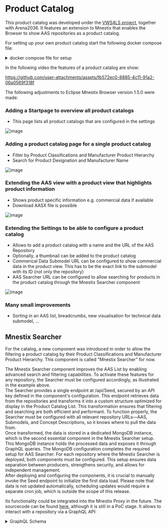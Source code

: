 # Product Catalog
This product catalog was developed under the [VWS4LS project](https://arena2036.de/en/vws4ls/ueberblick/), together with Arena2036.
It features an extension to Mnestix that enables the Browser to show AAS repositories as a product catalog.

For setting up your own product catalog start the following docker compose file:
<details>
<summary>docker compose file for setup</summary>
  
```yaml
networks:
  mnestix-vws4ls:
    driver: bridge
    name: mnestix-vws4ls

volumes:
  mnestix-database:
  mongo-data:
  mongodb_data:

services:
  mnestix-browser-vws4ls:
    container_name: mnestix-browser-vws4ls
    image: mnestix/mnestix-browser:1.5.0-product-catalog
    restart: always
    environment:
      DISCOVERY_API_URL: 'http://mnestix-api-vws4ls:5064/discovery'
      AAS_REPO_API_URL: 'http://mnestix-api-vws4ls:5064/repo'
      SUBMODEL_REPO_API_URL: 'http://mnestix-api-vws4ls:5064/repo'
      CONCEPT_DESCRIPTION_REPO_API_URL: 'http://mnestix-api-vws4ls:5064/repo'
      MNESTIX_BACKEND_API_URL: 'http://mnestix-api-vws4ls:5064'
      MNESTIX_BACKEND_API_KEY: ${MNESTIX_BACKEND_API_KEY:-verySecureApiKey4ls}
      AAS_LIST_FEATURE_FLAG: "true"
      PRODUCT_VIEW_FEATURE_FLAG: "true"
      AUTHENTICATION_FEATURE_FLAG: "false"         
      NEXTAUTH_SECRET: ${NEXTAUTH_SECRET:-verySecureNextAuthSecret}
      IMPRINT_URL: ""
      DATA_PRIVACY_URL: ""
    depends_on:
      aas-environment-vws4ls:
        condition: service_healthy # only after the healthcheck in aas is successful, the mnestix container is being created
    networks:
      - mnestix-vws4ls
    volumes:
      - mnestix-database:/app/prisma/database


  mnestix-api-vws4ls:
    image: mnestix/mnestix-api:1.3.3
    container_name: mnestix-api-vws4ls
    restart: always
    environment:
      # API key authorization
      CustomerEndpointsSecurity__ApiKey: ${MNESTIX_BACKEND_API_KEY:-verySecureApiKey4ls}
      # Connection to Repository Service:
      ReverseProxy__Clusters__aasRepoCluster__Destinations__destination1__Address: 'http://aas-environment-vws4ls:8081/'
      ReverseProxy__Clusters__submodelRepoCluster__Destinations__destination1__Address: 'http://aas-environment-vws4ls:8081/'
      ReverseProxy__Clusters__discoveryCluster__Destinations__destination1__Address: 'http://aas-discovery-vws4ls:8081/'
      # Features Configuration
      Features__AasRegistryMiddleware: "true"
      Features__UseMongoDbBasedAasIdStorage: "true"
      Features__AllowRetrievingAllShellsAndSubmodels: "true"
      # InfluxDB Configuration
      # URL to specify the host and port where InfluxDB is running:
      ReverseProxy__Clusters__influxCluster__Destinations__destination1__Address: 'http://example/'
      # Token:
      ReverseProxy__Routes__InfluxRoute__Transforms__1__Set: 'Token '
      # MongoDB Configuration
      BasyxDbConnectionConfiguration__MongoConnectionString: 'mongodb://mongoAdmin:mongoPassword@mongodb-vws4ls:27017/?authSource=admin'
      BasyxDbConnectionConfiguration__DatabaseName: basyxdb
      BasyxDbConnectionConfiguration__AasCollectionName: 'aas-repo'
      # ASP.NET Core URLs
      ASPNETCORE_URLS: 'http://+:5064'
    depends_on:
      aas-environment-vws4ls:
        condition: service_healthy # only after the healthcheck in aas is successful, the mnestix container is being created
    logging:
      driver: 'json-file'
      options:
        max-file: '5'
        max-size: '100m'
    networks:
      - mnestix-vws4ls

  mongodb-vws4ls:
    image: mongo:5
    container_name: mongodb-vws4ls
    profiles: [ "", "basyx", "tests" ]
    restart: always
    environment:
      MONGO_INITDB_ROOT_USERNAME: mongoAdmin
      MONGO_INITDB_ROOT_PASSWORD: mongoPassword
    # Set health checks to wait until mongo has started
    volumes:
      - mongo-data:/data/db
    healthcheck:
      test: echo "db.runCommand("ping").ok" | mongosh mongodb-vws4ls:27017/test --quiet
      interval: 3s
      timeout: 3s
      retries: 5
    logging:
      driver: 'json-file'
      options:
        max-file: '5'
        max-size: '100m'
    networks:
      - mnestix-vws4ls

  aas-environment-vws4ls:
    image: eclipsebasyx/aas-environment:2.0.0-milestone-05.1
    container_name: aas-environment-vws4ls
    profiles: [ "", "basyx", "tests" ]
    restart: always
    depends_on:
      - mongodb-vws4ls
    environment:
      # MongoDb configuration for Basyx Repository
      BASYX__BACKEND: MongoDB
      SPRING__DATA__MONGODB__HOST: mongodb-vws4ls
      SPRING__DATA__MONGODB__DATABASE: basyxdb
      SPRING__DATA__MONGODB__authentication-database: admin
      SPRING__DATA__MONGODB__USERNAME: mongoAdmin
      SPRING__DATA__MONGODB__PASSWORD: mongoPassword
      SPRING_SERVLET_MULTIPART_MAX_FILE_SIZE: 100000KB
      SPRING_SERVLET_MULTIPART_MAX_REQUEST_SIZE: 100000KB
      # Allow mnestix frontend and backend to call basyx
      BASYX_CORS_ALLOWED-ORIGINS: '*'
      BASYX_CORS_ALLOWED-METHODS: GET,POST,PATCH,DELETE,PUT,OPTIONS,HEAD
    healthcheck: # check the endpoint for a valid response (service ready)
      test: curl -f http://localhost:8081/actuator/health
      interval: 30s
      timeout: 10s
      retries: 6
    logging:
      driver: 'json-file'
      options:
        max-file: '5'
        max-size: '100m'
    networks:
      - mnestix-vws4ls

  aas-discovery-vws4ls:
    image: eclipsebasyx/aas-discovery:2.0.0-milestone-05.1
    container_name: aas-discovery-vws4ls
    profiles: [ "", "basyx", "tests" ]
    restart: always
    depends_on:
      - mongodb-vws4ls
    environment:
      BASYX__BACKEND: MongoDB
      SPRING__DATA__MONGODB__HOST: mongodb-vws4ls
      SPRING__DATA__MONGODB__DATABASE: basyxdb
      SPRING__DATA__MONGODB__authentication-database: admin
      SPRING__DATA__MONGODB__USERNAME: mongoAdmin
      SPRING__DATA__MONGODB__PASSWORD: mongoPassword
      BASYX__CORS__ALLOWED-ORIGINS: '*'
      BASYX__CORS__ALLOWED-METHODS: GET,POST,PATCH,DELETE,PUT,OPTIONS,HEAD
    healthcheck: # check the endpoint for a valid response (service ready)
      test: curl -f http://localhost:8081/actuator/health
      interval: 30s
      timeout: 10s
      retries: 6
    logging:
      driver: 'json-file'
      options:
        max-file: '5'
        max-size: '100m'
    networks:
      - mnestix-vws4ls

  searcher-mongodb:
    container_name: searcher-mongodb
    image: mongo:latest
    restart: always
    environment:
      MONGO_INITDB_ROOT_USERNAME: admin
      MONGO_INITDB_ROOT_PASSWORD: superSecureSecret
    volumes:
      - mongodb_data:/data/db
    networks:
      - mnestix-vws4ls

  mnestix-searcher:
    container_name: mnestix-searcher
    image: mnestix/mnestix-searcher:latest-dev
    restart: always
    environment:
      AuthenticationSettings__ApiKey: ${MNESTIX_BACKEND_API_KEY:-verySecureApiKey4ls}
      AasSearcherDatabase__ConnectionString: 'mongodb://admin:superSecureSecret@searcher-mongodb:27017'
      BaseUrlSettings__AasRepositoryBaseUrl: 'http://mnestix-api-vws4ls:5064/repo'
      BaseUrlSettings__SubmodelRepositoryBaseUrl: 'http://mnestix-api-vws4ls:5064/repo'
      BaseUrlSettings__ConceptDescriptionRepositoryBaseUrl: 'http://mnestix-api-vws4ls:5064/repo'
      ASPNETCORE_URLS: 'http://+:5149'
    networks:
      - mnestix-vws4ls
```
</details>

In the following video the features of a product catalog are show:

https://github.com/user-attachments/assets/fb572ec0-8885-4c11-91a2-06a0569f318f


The following adjustments to Eclipse Mnestix Browser version 1.5.0 were made:

### Adding a Startpage to overview all product catalogs 

- This page lists all product catalogs that are configured in the settings

![image](https://github.com/user-attachments/assets/4eaa80db-c236-4925-8972-d2e4617c5717)

### Adding a product catalog page for a single product catalog 

- Filter by Product Classifications and Manufacturer Product Hierarchy
- Search for Product Designation and Manufacturer Name

![image](https://github.com/user-attachments/assets/5f2c436d-8013-4485-8e82-480a2ac1c839)


### Extending the AAS view with a product view that highlights product information 

- Shows product specific information e.g. commercial data if available
- Download AASX file is possible

![image](https://github.com/user-attachments/assets/aa381cdd-4fa1-4ae7-b42e-419ce2d158d6)

### Extending the Settings to be able to configure a product catalog 

- Allows to add a product catalog with a name and the URL of the AAS Repository
- Optionally, a thumbnail can be added to the product catalog
- Commerical Data Submodel URL can be configured to show commercial data in the product view. This has to be the exact link to the submodel with its ID (not only the repository)
- AAS Searcher URL can be configured to allow searching for products in the product catalog through the Mnestix Searcher component

![image](https://github.com/user-attachments/assets/5162848d-41d9-4534-91b3-f8f2c9c024d4)

### Many small improvements
- Sorting in an AAS list, breadcrumbs, new visualisation for technical data submodel, ...


## Mnestix Searcher
For the catalog, a new component was introduced in order to allow the filtering a product catalog by their Product Classifications and Manufacturer Product Hierarchy.
This component is called "Mnestix Searcher" for now.

The Mnestix Searcher component improves the AAS List by enabling advanced search and filtering capabilities. To activate these features for any repository, the Searcher must be configured accordingly, as illustrated in the example above.  
The Searcher provides a single endpoint at /api/Seed, secured by an API key defined in the component's configuration. This endpoint retrieves data from the repositories and transforms it into a custom structure optimized for display in the Product Catalog List. This transformation ensures that filtering and searching are both efficient and performant.
To function properly, the Searcher must be configured with all relevant repository URLs—AAS, Submodels, and Concept Descriptions, so it knows where to pull the data from.  
Once transformed, the data is stored in a dedicated MongoDB instance, which is the second essential component in the Mnestix Searcher setup. This MongoDB instance holds the processed data and exposes it through GraphQL queries. The MongoDB configuration completes the required setup for AAS Searcher.
For each repository where the Mnestix Searcher is deployed, both components must be configured. This setup ensures data separation between producers, strengthens security, and allows for independent management.  
After deploying and configuring the components, it is crucial to manually invoke the Seed endpoint to initialize the first data load. Please note that data is not updated automatically, scheduling updates would require a separate cron job, which is outside the scope of this release.


Its functionality could be integrated into the Mnestix Proxy in the future.
The sourcecode can be found [here](https://github.com/mnestix/mnestix-searcher), although it is still in a PoC stage.
It allows to interact with a repository via a GraphQL API:
<details>
  <summary>GraphQL Schema</summary>
  
```graphql
  schema {
  query: Query
}

type AasSearchEntry {
  id: String
  createdTime: DateTime
  thumbnailUrl: String
  manufacturerName: PropertyData
  productRoot: PropertyData
  productFamily: PropertyData
  productDesignation: PropertyData
  productClassifications: [ProductClassificationValues!]!
  saveData: Boolean!
}

type MLValue {
  language: String!
  text: String!
}

type ProductClassificationValues {
  system: String!
  version: String!
  productId: String!
}

type PropertyData {
  semanticId: String!
  idShortPath: String!
  value: String
  mlValues: [MLValue!]
}

type Query {
  entries(
    where: AasSearchEntryFilterInput @cost(weight: "10")
  ): [AasSearchEntry!]! @cost(weight: "10")
}

input AasSearchEntryFilterInput {
  and: [AasSearchEntryFilterInput!]
  or: [AasSearchEntryFilterInput!]
  id: StringOperationFilterInput
  createdTime: DateTimeOperationFilterInput
  thumbnailUrl: StringOperationFilterInput
  manufacturerName: PropertyDataFilterInput
  productRoot: PropertyDataFilterInput
  productFamily: PropertyDataFilterInput
  productDesignation: PropertyDataFilterInput
  productClassifications: ListFilterInputTypeOfProductClassificationValuesFilterInput
  saveData: BooleanOperationFilterInput
}

input BooleanOperationFilterInput {
  eq: Boolean @cost(weight: "10")
  neq: Boolean @cost(weight: "10")
}

input DateTimeOperationFilterInput {
  eq: DateTime @cost(weight: "10")
  neq: DateTime @cost(weight: "10")
  in: [DateTime] @cost(weight: "10")
  nin: [DateTime] @cost(weight: "10")
  gt: DateTime @cost(weight: "10")
  ngt: DateTime @cost(weight: "10")
  gte: DateTime @cost(weight: "10")
  ngte: DateTime @cost(weight: "10")
  lt: DateTime @cost(weight: "10")
  nlt: DateTime @cost(weight: "10")
  lte: DateTime @cost(weight: "10")
  nlte: DateTime @cost(weight: "10")
}

input ListFilterInputTypeOfMLValueFilterInput {
  all: MLValueFilterInput @cost(weight: "10")
  none: MLValueFilterInput @cost(weight: "10")
  some: MLValueFilterInput @cost(weight: "10")
  any: Boolean @cost(weight: "10")
}

input ListFilterInputTypeOfProductClassificationValuesFilterInput {
  all: ProductClassificationValuesFilterInput @cost(weight: "10")
  none: ProductClassificationValuesFilterInput @cost(weight: "10")
  some: ProductClassificationValuesFilterInput @cost(weight: "10")
  any: Boolean @cost(weight: "10")
}

input MLValueFilterInput {
  and: [MLValueFilterInput!]
  or: [MLValueFilterInput!]
  language: StringOperationFilterInput
  text: StringOperationFilterInput
}

input ProductClassificationValuesFilterInput {
  and: [ProductClassificationValuesFilterInput!]
  or: [ProductClassificationValuesFilterInput!]
  system: StringOperationFilterInput
  version: StringOperationFilterInput
  productId: StringOperationFilterInput
}

input PropertyDataFilterInput {
  and: [PropertyDataFilterInput!]
  or: [PropertyDataFilterInput!]
  semanticId: StringOperationFilterInput
  idShortPath: StringOperationFilterInput
  value: StringOperationFilterInput
  mlValues: ListFilterInputTypeOfMLValueFilterInput
}

input StringOperationFilterInput {
  and: [StringOperationFilterInput!]
  or: [StringOperationFilterInput!]
  eq: String @cost(weight: "10")
  neq: String @cost(weight: "10")
  contains: String @cost(weight: "20")
  ncontains: String @cost(weight: "20")
  in: [String] @cost(weight: "10")
  nin: [String] @cost(weight: "10")
  startsWith: String @cost(weight: "20")
  nstartsWith: String @cost(weight: "20")
  endsWith: String @cost(weight: "20")
  nendsWith: String @cost(weight: "20")
}

"The purpose of the `cost` directive is to define a `weight` for GraphQL types, fields, and arguments. Static analysis can use these weights when calculating the overall cost of a query or response."
directive @cost(
  "The `weight` argument defines what value to add to the overall cost for every appearance, or possible appearance, of a type, field, argument, etc."
  weight: String!
) on SCALAR | OBJECT | FIELD_DEFINITION | ARGUMENT_DEFINITION | ENUM | INPUT_FIELD_DEFINITION

"The `@specifiedBy` directive is used within the type system definition language to provide a URL for specifying the behavior of custom scalar definitions."
directive @specifiedBy(
  "The specifiedBy URL points to a human-readable specification. This field will only read a result for scalar types."
  url: String!
) on SCALAR

"The `DateTime` scalar represents an ISO-8601 compliant date time type."
scalar DateTime @specifiedBy(url: "https://www.graphql-scalars.com/date-time")
```
</details>
